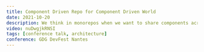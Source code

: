 ```yaml
---
title: Component Driven Repo for Component Driven World
date: 2021-10-20
description: We think in monorepos when we want to share components across many teams and apps. but let's face it, we all hate monorepos. As soon as we hear the word we just think legacy. But it doesn't have to be. But if we make our repos component driven, where we can easily share components across any repos or apps then everything changes. We really are moving towards a component driven world so lets start building in component driven repos.
video: nuDwgjkRNSI
tags: [conference talk, architecture]
conference: GDG DevFest Nantes
---
```

